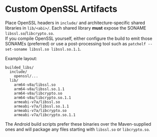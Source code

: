 # Custom OpenSSL Artifacts

Place OpenSSL headers in `include/` and architecture-specific shared libraries in `lib/<abi>/`.
Each shared library **must** expose the SONAME `libssl.so`/`libcrypto.so`.  
If you compile OpenSSL yourself, either configure the build to emit those SONAMEs (preferred) or
use a post-processing tool such as `patchelf --set-soname libssl.so libssl.so.1.1`.

Example layout:

```
builded_libs/
  include/
    openssl/...
  lib/
    arm64-v8a/libssl.so
    arm64-v8a/libssl.so.1.1
    arm64-v8a/libcrypto.so
    arm64-v8a/libcrypto.so.1.1
    armeabi-v7a/libssl.so
    armeabi-v7a/libssl.so.1.1
    armeabi-v7a/libcrypto.so
    armeabi-v7a/libcrypto.so.1.1
```

The Android build scripts prefer these binaries over the Maven-supplied ones and will package any files starting with `libssl.so` or `libcrypto.so`.
